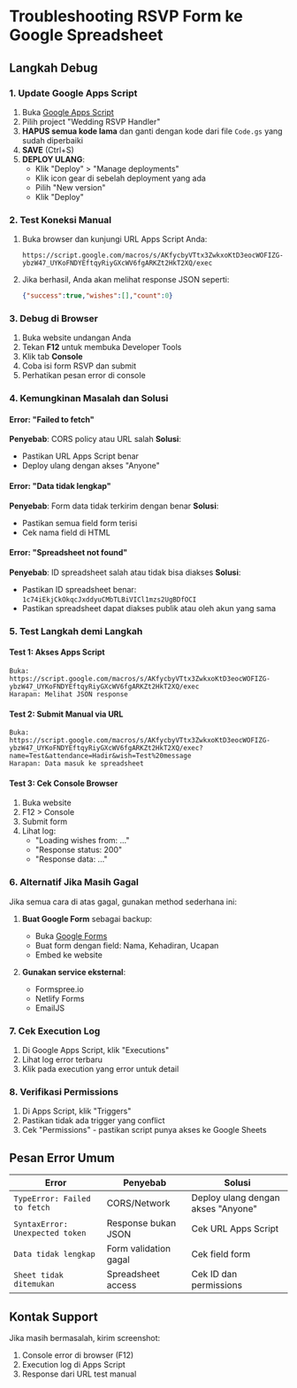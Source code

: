 # Troubleshooting RSVP Form ke Google Spreadsheet

## Langkah Debug

### 1. Update Google Apps Script
1. Buka [Google Apps Script](https://script.google.com/)
2. Pilih project "Wedding RSVP Handler"
3. **HAPUS semua kode lama** dan ganti dengan kode dari file `Code.gs` yang sudah diperbaiki
4. **SAVE** (Ctrl+S)
5. **DEPLOY ULANG**:
   - Klik "Deploy" > "Manage deployments"
   - Klik icon gear di sebelah deployment yang ada
   - Pilih "New version"
   - Klik "Deploy"

### 2. Test Koneksi Manual
1. Buka browser dan kunjungi URL Apps Script Anda:
   ```
   https://script.google.com/macros/s/AKfycbyVTtx3ZwkxoKtD3eocWOFIZG-ybzW47_UYKoFNDYEftqyRiyGXcWV6fgARKZt2HkT2XQ/exec
   ```
2. Jika berhasil, Anda akan melihat response JSON seperti:
   ```json
   {"success":true,"wishes":[],"count":0}
   ```

### 3. Debug di Browser
1. Buka website undangan Anda
2. Tekan **F12** untuk membuka Developer Tools
3. Klik tab **Console**
4. Coba isi form RSVP dan submit
5. Perhatikan pesan error di console

### 4. Kemungkinan Masalah dan Solusi

#### Error: "Failed to fetch"
**Penyebab**: CORS policy atau URL salah
**Solusi**:
- Pastikan URL Apps Script benar
- Deploy ulang dengan akses "Anyone"

#### Error: "Data tidak lengkap"
**Penyebab**: Form data tidak terkirim dengan benar
**Solusi**:
- Pastikan semua field form terisi
- Cek nama field di HTML

#### Error: "Spreadsheet not found"
**Penyebab**: ID spreadsheet salah atau tidak bisa diakses
**Solusi**:
- Pastikan ID spreadsheet benar: `1c74iEkjCkOkqcJxddyuCMbTLBiVICl1mzs2UgBDfOCI`
- Pastikan spreadsheet dapat diakses publik atau oleh akun yang sama

### 5. Test Langkah demi Langkah

#### Test 1: Akses Apps Script
```
Buka: https://script.google.com/macros/s/AKfycbyVTtx3ZwkxoKtD3eocWOFIZG-ybzW47_UYKoFNDYEftqyRiyGXcWV6fgARKZt2HkT2XQ/exec
Harapan: Melihat JSON response
```

#### Test 2: Submit Manual via URL
```
Buka: https://script.google.com/macros/s/AKfycbyVTtx3ZwkxoKtD3eocWOFIZG-ybzW47_UYKoFNDYEftqyRiyGXcWV6fgARKZt2HkT2XQ/exec?name=Test&attendance=Hadir&wish=Test%20message
Harapan: Data masuk ke spreadsheet
```

#### Test 3: Cek Console Browser
1. Buka website
2. F12 > Console
3. Submit form
4. Lihat log:
   - "Loading wishes from: ..."
   - "Response status: 200"
   - "Response data: ..."

### 6. Alternatif Jika Masih Gagal

Jika semua cara di atas gagal, gunakan method sederhana ini:

1. **Buat Google Form** sebagai backup:
   - Buka [Google Forms](https://forms.google.com/)
   - Buat form dengan field: Nama, Kehadiran, Ucapan
   - Embed ke website

2. **Gunakan service eksternal**:
   - Formspree.io
   - Netlify Forms
   - EmailJS

### 7. Cek Execution Log
1. Di Google Apps Script, klik "Executions"
2. Lihat log error terbaru
3. Klik pada execution yang error untuk detail

### 8. Verifikasi Permissions
1. Di Apps Script, klik "Triggers"
2. Pastikan tidak ada trigger yang conflict
3. Cek "Permissions" - pastikan script punya akses ke Google Sheets

## Pesan Error Umum

| Error | Penyebab | Solusi |
|-------|----------|--------|
| `TypeError: Failed to fetch` | CORS/Network | Deploy ulang dengan akses "Anyone" |
| `SyntaxError: Unexpected token` | Response bukan JSON | Cek URL Apps Script |
| `Data tidak lengkap` | Form validation gagal | Cek field form |
| `Sheet tidak ditemukan` | Spreadsheet access | Cek ID dan permissions |

## Kontak Support
Jika masih bermasalah, kirim screenshot:
1. Console error di browser (F12)
2. Execution log di Apps Script
3. Response dari URL test manual
